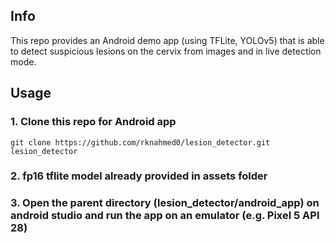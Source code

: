 ## Info
This repo provides an Android demo app (using TFLite, YOLOv5) that is able to detect suspicious lesions on the cervix from images and in live detection mode.

## Usage

### 1. Clone this repo for Android app
```
git clone https://github.com/rknahmed0/lesion_detector.git lesion_detector
```
### 2. fp16 tflite model already provided in assets folder

### 3. Open the parent directory (lesion_detector/android_app) on android studio and run the app on an emulator (e.g. Pixel 5 API 28)

